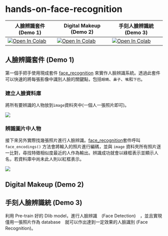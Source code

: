 # hands-on-face-recognition


| 人臉辨識套件 (Demo 1)      |  Digital Makeup (Demo 2) |  手刻人臉辨識統 (Demo 3)                      |
|--------------------------------------|--------------------------------------|--------------------------------------|
| [![Open In Colab](https://colab.research.google.com/assets/colab-badge.svg)](https://colab.research.google.com/github/1010code/hands-on-face-recognition/blob/main/Face_Recognition_using_face_recognition.ipynb) | [![Open In Colab](https://colab.research.google.com/assets/colab-badge.svg)](https://colab.research.google.com/github/1010code/hands-on-face-recognition/blob/main/digital_makeup.ipynb) | [![Open In Colab](https://colab.research.google.com/assets/colab-badge.svg)](https://colab.research.google.com/github/1010code/hands-on-face-recognition/blob/main/face-recognition.ipynb) |

## 人臉辨識套件 (Demo 1)
第一個手把手使用現成套件 [face_recognition](https://github.com/ageitgey/face_recognition) 來實作人臉辨識系統。透過此套件可以快速的將每張影像中識別人臉的關鍵點，包括`眼睛`、`鼻子`、`嘴`和`下巴`。

### 建立人臉資料庫
將所有要辨識的人物放到`image`資料夾中(一個人一張照片即可)。

![](https://i.imgur.com/BmZO5GA.png)

### 辨識圖片中人物
接下來另外實際找幾張照片進行人臉辨識。[face_recognition](https://github.com/ageitgey/face_recognition)套件呼叫  `face_encodings()` 方法會將輸入的照片進行編碼，並與 `image` 資料夾所有照片逐一比對，尋找特徵相似度最近的人作為輸出。辨識成功就會以綠框表示並顯示人名，若資料庫中尚未此人則以紅框表示。

![](https://i.imgur.com/wiZZhs2.png)

## Digital Makeup (Demo 2)

## 手刻人臉辨識統 (Demo 3) 
利用 Pre-train 好的 Dlib model，進行人臉辨識　(Face Detection)　，並且實現僅用一張照片作為 database　就可以作出達到一定效果的人臉識別 (Face Recognition)。